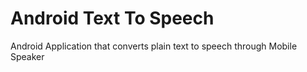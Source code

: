 # Android Text To Speech
 Android Application that converts plain text to speech through Mobile Speaker

